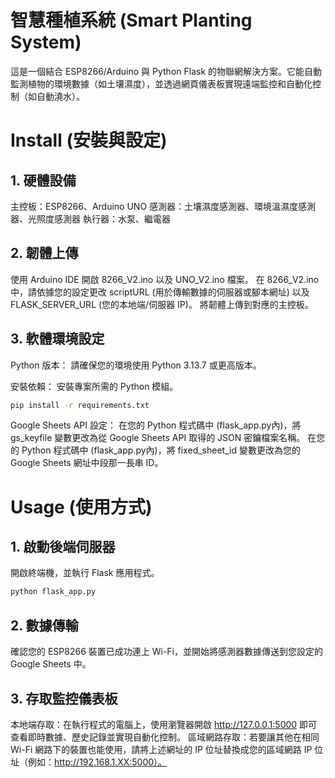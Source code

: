 # **智慧種植系統 (Smart Planting System)**
這是一個結合 ESP8266/Arduino 與 Python Flask 的物聯網解決方案。它能自動監測植物的環境數據（如土壤濕度），並透過網頁儀表板實現遠端監控和自動化控制（如自動澆水）。

# **Install (安裝與設定)**
## 1. 硬體設備
主控板：ESP8266、Arduino UNO
感測器：土壤濕度感測器、環境溫濕度感測器、光照度感測器
執行器：水泵、繼電器

## 2. 韌體上傳
使用 Arduino IDE 開啟 8266_V2.ino 以及 UNO_V2.ino 檔案。
在 8266_V2.ino 中，請依據您的設定更改 scriptURL (用於傳輸數據的伺服器或腳本網址) 以及 FLASK_SERVER_URL (您的本地端/伺服器 IP)。
將韌體上傳到對應的主控板。

## 3. 軟體環境設定
Python 版本： 請確保您的環境使用 Python 3.13.7 或更高版本。

安裝依賴： 安裝專案所需的 Python 模組。

```Bash
pip install -r requirements.txt
```
Google Sheets API 設定：
在您的 Python 程式碼中 (flask_app.py內)，將 gs_keyfile 變數更改為從 Google Sheets API 取得的 JSON 密鑰檔案名稱。
在您的 Python 程式碼中 (flask_app.py內)，將 fixed_sheet_id 變數更改為您的 Google Sheets 網址中段那一長串 ID。

# **Usage (使用方式)**
## 1. 啟動後端伺服器
開啟終端機，並執行 Flask 應用程式。

```Bash
python flask_app.py
```
## 2. 數據傳輸
確認您的 ESP8266 裝置已成功連上 Wi-Fi，並開始將感測器數據傳送到您設定的 Google Sheets 中。

## 3. 存取監控儀表板
本地端存取：在執行程式的電腦上，使用瀏覽器開啟 http://127.0.0.1:5000 即可查看即時數據、歷史記錄並實現自動化控制。
區域網路存取：若要讓其他在相同 Wi-Fi 網路下的裝置也能使用，請將上述網址的 IP 位址替換成您的區域網路 IP 位址（例如：http://192.168.1.XX:5000）。
